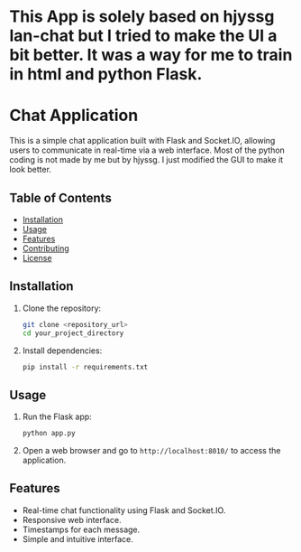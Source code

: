 # This App is solely based on hjyssg lan-chat but I tried to make the UI a bit better. It was a way for me to train in html and python Flask.

# Chat Application

This is a simple chat application built with Flask and Socket.IO, allowing users to communicate in real-time via a web interface.
Most of the python coding is not made by me but by hjyssg. I just modified the GUI to make it look better.


## Table of Contents

- [Installation](#installation)
- [Usage](#usage)
- [Features](#features)
- [Contributing](#contributing)
- [License](#license)

## Installation

1. Clone the repository:

    ```bash
    git clone <repository_url>
    cd your_project_directory
    ```

2. Install dependencies:

    ```bash
    pip install -r requirements.txt
    ```

## Usage

1. Run the Flask app:

    ```bash
    python app.py
    ```

2. Open a web browser and go to `http://localhost:8010/` to access the application.

## Features

- Real-time chat functionality using Flask and Socket.IO.
- Responsive web interface.
- Timestamps for each message.
- Simple and intuitive interface.

